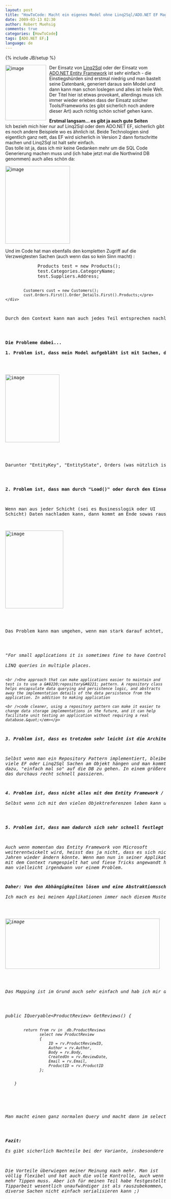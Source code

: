 ```yaml
---
layout: post
title: "HowToCode: Macht ein eigenes Model ohne Linq2Sql/ADO.NET EF Magic!"
date: 2009-03-13 02:30
author: Robert Muehsig
comments: true
categories: [HowToCode]
tags: [ADO.NET EF;]
language: de
---
```

{% include JB/setup %}
<p><a href="{{BASE_PATH}}/assets/wp-images-de/image669.png"><img style="border-right: 0px; border-top: 0px; margin: 0px 10px 0px 0px; border-left: 0px; border-bottom: 0px" height="174" alt="image" src="{{BASE_PATH}}/assets/wp-images-de/image-thumb647.png" width="128" align="left" border="0" /></a> Der Einsatz von <a href="http://msdn.microsoft.com/de-de/library/bb386976.aspx">Linq2Sql</a> oder der Einsatz vom <a href="http://msdn.microsoft.com/de-de/magazine/cc163399.aspx">ADO.NET Entity Framework</a> ist sehr einfach - die Einstiegsh&#252;rden sind erstmal niedrig und man bastelt seine Datenbank, generiert daraus sein Model und dann kann man schon loslegen und alles ist heile Welt. Der Titel hier ist etwas provokant, allerdings muss ich immer wieder erleben dass der Einsatz solcher Tools/Frameworks (es gibt sicherlich noch andere dieser Art) auch richtig sch&#246;n schief gehen kann.</p> 
<!--more-->
  <p><strong>Erstmal langsam... es gibt ja auch gute Seiten     <br /></strong>Ich bezieh mich hier nur auf Linq2Sql oder dem ADO.NET EF, sicherlich gibt es noch andere Beispiele wo es &#228;hnlich ist. Beide Technologien sind eigentlich ganz nett, das EF wird sicherlich in Version 2 dann fortschritte machen und Linq2Sql ist halt sehr einfach.     <br />Das tolle ist ja, dass ich mir keine Gedanken mehr um die SQL Code Generierung machen muss und (ich habe jetzt mal die Northwind DB genommen) auch alles sch&#246;n da:</p>  <p><a href="{{BASE_PATH}}/assets/wp-images-de/image670.png"><img style="border-right: 0px; border-top: 0px; border-left: 0px; border-bottom: 0px" height="244" alt="image" src="{{BASE_PATH}}/assets/wp-images-de/image-thumb648.png" width="203" border="0" /></a> </p>  <p>Und im Code hat man ebenfalls den kompletten Zugriff auf die Verzweigtesten Sachen (auch wenn das so kein Sinn macht) :</p>  <div class="wlWriterSmartContent" id="scid:812469c5-0cb0-4c63-8c15-c81123a09de7:de0deba1-2c8e-4703-a609-dd8fb409e794" style="padding-right: 0px; display: inline; padding-left: 0px; float: none; padding-bottom: 0px; margin: 0px; padding-top: 0px"><pre name="code" class="c#">            Products test = new Products();
            test.Categories.CategoryName;
            test.Suppliers.Address;
            
            Customers cust = new Customers();
            cust.Orders.First().Order_Details.First().Products;</pre></div>

<p>Durch den Context kann man auch jedes Teil entsprechen nachladen oder beim EF kann man &#252;ber &quot;Load&quot; Daten nachladen, wenn diese noch nicht geladen wurden.</p>

<p><strong>Die Probleme dabei...
    <br /></strong><strong>1. Problem ist, dass mein Model aufgebl&#228;ht ist mit Sachen, die mich nicht interessieren:</strong></p>

<p><a href="{{BASE_PATH}}/assets/wp-images-de/image671.png"><img style="border-right: 0px; border-top: 0px; border-left: 0px; border-bottom: 0px" height="213" alt="image" src="{{BASE_PATH}}/assets/wp-images-de/image-thumb649.png" width="170" border="0" /></a> </p>

<p>Darunter &quot;EntityKey&quot;, &quot;EntityState&quot;, Orders (was n&#252;tzlich ist) und &quot;OrdersReference&quot; - wenn man diese Objekte nun z.B. nach JSON serialisieren will, kann man in arge Schwierigkeiten kommen.</p>

<p><strong>2. Problem ist, dass man durch &quot;Load()&quot; oder durch den Einsatz des Contextes &#252;berall Daten laden kann:</strong>

  <br />Wenn man aus jeder Schicht (sei es Businesslogik oder UI Schicht) Daten nachladen kann, dann kommt am Ende sowas raus:</p>

<p><a href="{{BASE_PATH}}/assets/wp-images-de/image672.png"><img style="border-right: 0px; border-top: 0px; border-left: 0px; border-bottom: 0px" height="244" alt="image" src="{{BASE_PATH}}/assets/wp-images-de/image-thumb650.png" width="182" border="0" /></a> </p>

<p>Das Problem kann man umgehen, wenn man stark darauf achtet, dass es nur eine Stelle gibt an der Daten geladen werden. So wird auch im <a href="{{BASE_PATH}}/2009/03/11/kostenloses-aspnet-mvc-tutorial-kapitel-sample-application-nerddinner/">MVC Buch von ScottGu</a> etc. empfohlen:</p>

<p><em>&quot;For small applications it is sometimes fine to have Controllers work directly against a LINQ to SQL DataContext class, and embed LINQ queries within the Controllers. As applications get larger, though, this approach becomes cumbersome to maintain and test. It can also lead to us duplicating the same
    <br />LINQ queries in multiple places.

    <br />One approach that can make applications easier to maintain and test is to use a &#8220;repository&#8221; pattern. A repository class helps encapsulate data querying and persistence logic, and abstracts away the implementation details of the data persistence from the application. In addition to making application

    <br />code cleaner, using a repository pattern can make it easier to change data storage implementations in the future, and it can help facilitate unit testing an application without requiring a real database.&quot;</em></p>

<p><strong>3. Problem ist, dass es trotzdem sehr leicht ist die Architektur kaputt zu machen:</strong>

  <br />Selbst wenn man ein Repository Pattern implementiert, bleiben viele EF oder Linq2Sql Sachen am Objekt h&#228;ngen und man kommt sehr leicht dazu, &quot;einfach mal so&quot; auf die DB zu gehen. In einem gr&#246;&#223;eren Team kann das durchaus recht schnell passieren.</p>

<p><strong>4. Problem ist, dass nicht alles mit dem Entity Framework / Linq2Sql abgedeckt werden kann:
    <br /></strong>Selbst wenn ich mit den vielen Objektreferenzen leben kann und auch wirklich sehr sauber Arbeite, habe ich ein Problem wenn man z.B. pl&#246;tzlich ein Webservice mit einbindet. Pl&#246;tzlich hat man ein Teil der Klassen durch das EF generiert und ein anderer Teil kommt irgendwo anders her und kann sich auch anders Verhalten.</p>

<p><strong>5. Problem ist, dass man dadurch sich sehr schnell festlegt und sp&#228;ter Probleme bekommt:</strong>

  <br />Auch wenn momentan das Entity Framework von Microsoft weiterentwickelt wird, heisst das ja nicht, dass es sich nicht in 2 Jahren wieder &#228;ndern k&#246;nnte. Wenn man nun in seiner Applikation &#252;berall mit dem Context rumgespielt hat und fiese Tricks angewandt hat, steht man vielleicht irgendwann vor einem Problem. </p>

<p><strong>Daher: Von den Abh&#228;ngigkeiten l&#246;sen und eine Abstraktionsschicht mehr
    <br /></strong>Ich mach es bei meinen Applikationen immer nach diesem Muster:</p>

<p><a href="{{BASE_PATH}}/assets/wp-images-de/image673.png"><img style="border-right: 0px; border-top: 0px; border-left: 0px; border-bottom: 0px" height="158" alt="image" src="{{BASE_PATH}}/assets/wp-images-de/image-thumb651.png" width="485" border="0" /></a> </p>

<p>Das Mapping ist im Grund auch sehr einfach und hab ich mir damals bei <a href="http://blog.wekeroad.com/mvc-storefront/asp-net-mvc-mvc-storefront-part-2/">Rob Conerys MVC Storefront</a> abgeschaut - der Code kommt auch aus diesem Projekt:</p>

<div class="wlWriterSmartContent" id="scid:812469c5-0cb0-4c63-8c15-c81123a09de7:41ca2599-d0c6-41c0-abf8-435f0b1330fb" style="padding-right: 0px; display: inline; padding-left: 0px; float: none; padding-bottom: 0px; margin: 0px; padding-top: 0px"><pre name="code" class="c#">public IQueryable&lt;ProductReview&gt; GetReviews() {


            return from rv in _db.ProductReviews
                   select new ProductReview
                   {
                       ID = rv.ProductReviewID,
                       Author = rv.Author,
                       Body = rv.Body,
                       CreatedOn = rv.ReviewDate,
                       Email = rv.Email,
                       ProductID = rv.ProductID
                   };


        }
</pre></div>

<p>Man macht einen ganz normalen Query und macht dann im select Statement sein Mapping auf seine <a href="http://en.wikipedia.org/wiki/Plain_Old_CLR_Object">POCOs</a> - das wars :)</p>

<p><strong>Fazit: 
    <br /></strong>Es gibt sicherlich Nachteile bei der Variante, insbesondere wenn eine Persistenzschicht haben m&#246;chte und die mit Events um sich wirft sobald irgendwas ge&#228;ndert wurde, aber das juckt mich nicht.

  <br />Die Vorteile &#252;berwiegen meiner Meinung nach mehr. Man ist v&#246;llig flexibel und hat auch die volle Kontrolle, auch wenn man etwas mehr Tippen muss. Aber ich f&#252;r meinen Teil habe festgestellt, dass Tipparbeit wesentlich unaufw&#228;ndiger ist als rauszubekommen, warum man diverse Sachen nicht einfach serialisieren kann ;)</p>
